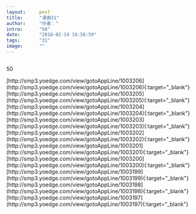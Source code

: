 ```yaml
---
layout:     post
title:      "漫画31"
author:     "作者："
intro:      "50"
date:       "2018-02-14 16:56:59"
tags:       "31"
image:      ""
---
```

<div style="text-align: center">
<p><img src=""/></p>
</div>
<p class="post-meta">
<span>50</span>
</p>
[http://smp3.yoedge.com/view/gotoAppLine/1003206](http://smp3.yoedge.com/view/gotoAppLine/1003206){:target="_blank"}
[http://smp3.yoedge.com/view/gotoAppLine/1003205](http://smp3.yoedge.com/view/gotoAppLine/1003205){:target="_blank"}
[http://smp3.yoedge.com/view/gotoAppLine/1003204](http://smp3.yoedge.com/view/gotoAppLine/1003204){:target="_blank"}
[http://smp3.yoedge.com/view/gotoAppLine/1003203](http://smp3.yoedge.com/view/gotoAppLine/1003203){:target="_blank"}
[http://smp3.yoedge.com/view/gotoAppLine/1003202](http://smp3.yoedge.com/view/gotoAppLine/1003202){:target="_blank"}
[http://smp3.yoedge.com/view/gotoAppLine/1003201](http://smp3.yoedge.com/view/gotoAppLine/1003201){:target="_blank"}
[http://smp3.yoedge.com/view/gotoAppLine/1003200](http://smp3.yoedge.com/view/gotoAppLine/1003200){:target="_blank"}
[http://smp3.yoedge.com/view/gotoAppLine/1003199](http://smp3.yoedge.com/view/gotoAppLine/1003199){:target="_blank"}
[http://smp3.yoedge.com/view/gotoAppLine/1003198](http://smp3.yoedge.com/view/gotoAppLine/1003198){:target="_blank"}
[http://smp3.yoedge.com/view/gotoAppLine/1003197](http://smp3.yoedge.com/view/gotoAppLine/1003197){:target="_blank"}


